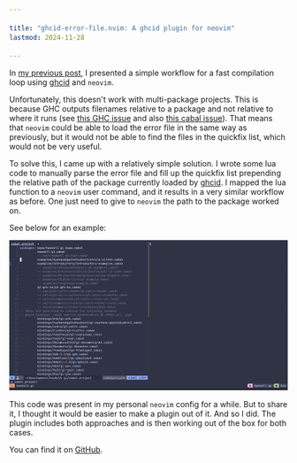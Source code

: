 ```yaml
---

title: "ghcid-error-file.nvim: A ghcid plugin for neovim"
lastmod: 2024-11-28

---
```


In [my previous 
post](/posts/2024-09-04-Haskell-dev-workflow-with-ghcid-and-neovim.html), I 
presented a simple workflow for a fast compilation loop using [ghcid] and 
`neovim`. 

Unfortunately, this doesn't work with multi-package projects. This is because 
GHC outputs filenames relative to a package and not relative to where it runs 
(see [this GHC issue](https://gitlab.haskell.org/ghc/ghc/-/issues/15680) and 
also [this cabal issue](https://github.com/haskell/cabal/issues/6670)). That 
means that `neovim` could be able to load the error file in the same way as 
previously, but it would not be able to find the files in the quickfix list, 
which would not be very useful.

To solve this, I came up with a relatively simple solution. I wrote some lua 
code to manually parse the error file and fill up the quickfix list prepending 
the relative path of the package currently loaded by [ghcid]. I mapped the lua 
function to a `neovim` user command, and it results in a very similar workflow 
as before. One just need to give to `neovim` the path to the package worked on.

See below for an example:

![](/images/ghcid-error-file.gif)

This code was present in my personal `neovim` config for a while. But to share 
it, I thought it would be easier to make a plugin out of it. And so I did. The 
plugin includes both approaches and is then working out of the box for both 
cases.

You can find it on [GitHub][ghcid-error-file.nvim].

[ghcid-error-file.nvim]: https://github.com/jecaro/ghcid-error-file.nvim
[ghcid]: https://github.com/ndmitchell/ghcid

